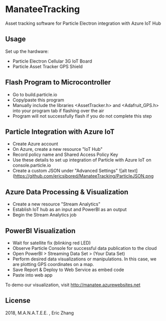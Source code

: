 # ManateeTracking
Asset tracking software for Particle Electron integration with Azure IoT Hub

## Usage
Set up the hardware:
- Particle Electron Cellular 3G IoT Board
- Particle Asset Tracker GPS Shield

## Flash Program to Microcontroller
- Go to build.particle.io
- Copy/paste this program
- Manually include the libraries <AssetTracker.h> and <Adafruit_GPS.h> into your program tab if flashing over the air
- Program will not successfully flash if you do not complete this step
## Particle Integration with Azure IoT
- Create Azure account
- On Azure, create a new resource "IoT Hub"
- Record policy name and Shared Access Policy Key
- Use these details to set up integration of Particle with Azure IoT on console.particle.io
- Create a custom JSON under "Advanced Settings"
![alt text](https://github.com/ericsibored/ManateeTracking/ParticleJSON.png

## Azure Data Processing & Visualization
- Create a new resource "Stream Analytics"
- Establish IoT hub as an input and PowerBI as an output
- Begin the Stream Analytics job

## PowerBI Visualization
- Wait for satellite fix (blinking red LED)
- Observe Particle Console for successful data publication to the cloud
- Open PowerBI > Streaming Data Set > (Your Data Set)
- Perform desired data visualizations or manipulations. In this case, we are plotting GPS coordinates on a map.
- Save Report & Deploy to Web Service as embed code
- Paste into web app

To demo our visualization, visit http://manatee.azurewebsites.net

## License
2018, M.A.N.A.T.E.E. , Eric Zhang
